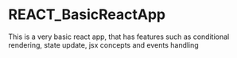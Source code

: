 # REACT_BasicReactApp
This is a very basic react app, that has features such as conditional rendering, state update, jsx concepts and events handling
